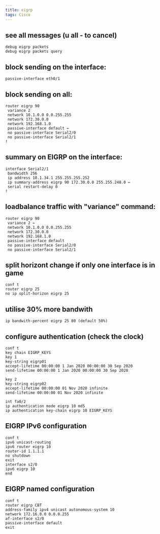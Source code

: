```yaml
---
title: eigrp
tags: Cisco
---
```


## see all messages (u all - to cancel)

```
debug eigrp packets
debug eigrp packets query
```

## block sending on the interface:

```
passive-interface eth0/1
```

## block sending on all:

```
router eigrp 90
 variance 2
 network 10.1.0.0 0.0.255.255
 network 172.30.0.0
 network 192.168.1.0
 passive-interface default ← 
 no passive-interface Serial2/0
 no passive-interface Serial2/1
!
```

## summary on EIGRP on the interface:

```
interface Serial2/1
 bandwidth 256
 ip address 10.1.34.1 255.255.255.252
 ip summary-address eigrp 90 172.30.0.0 255.255.248.0 ← 
 serial restart-delay 0
!
```

## loadbalance traffic with "variance" command:

```
router eigrp 90
 variance 2 ← 
 network 10.1.0.0 0.0.255.255
 network 172.30.0.0
 network 192.168.1.0
 passive-interface default
 no passive-interface Serial2/0
 no passive-interface Serial2/1
```

## split horizont change if only one interface is in game

```
conf t
router eigrp 25
no ip split-horizon eigrp 25
```

## utilise 30% more bandwith

```
ip bandwith-percent eigrp 25 80 (default 50%)
```

## configure authentication (check the clock)

```
conf t
key chain EIGRP_KEYS
key 1
key-string eigrp01
accept-lifetime 00:00:00 1 Jan 2020 00:00:00 30 Sep 2020
send-lifetime 00:00:00 1 Jan 2020 00:00:00 30 Sep 2020

key 2
key-string eigrp02
accept-lifetime 00:00:00 01 Nov 2020 infinite
send-lifetime 00:00:00 01 Nov 2020 infinite

int fa0/2
ip authentication mode eigrp 10 md5
ip authentication key-chain eigrp 10 EIGRP_KEYS
```

## EIGRP IPv6 configuration

```
conf t
ipv6 unicast-routing
ipv6 router eigrp 10
router-id 1.1.1.1
no shutdown
exit
interface s2/0
ipv6 eigrp 10
end
```

## EIGRP named configuration

```
conf t
router eigrp CBT
address-family ipv4 unicast autonomous-system 10
network 172.16.0.0 0.0.0.255
af-interface s2/0
passive-interface default
exit
```

